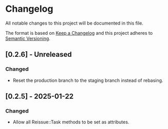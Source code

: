 # Changelog

All notable changes to this project will be documented in this file.

The format is based on [Keep a Changelog](http://keepachangelog.com/)
and this project adheres to [Semantic Versioning](http://semver.org/).

## [0.2.6] - Unreleased

### Changed

- Reset the production branch to the staging branch instead of rebasing.

## [0.2.5] - 2025-01-22

### Changed

- Allow all Reissue::Task methods to be set as attributes.
